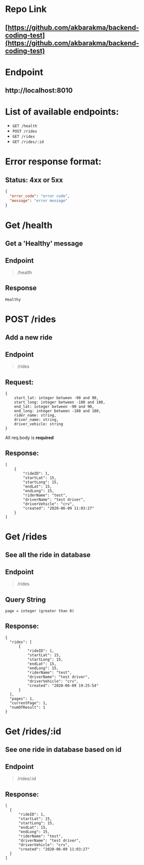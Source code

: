 # Repo Link
## [https://github.com/akbarakma/backend-coding-test](https://github.com/akbarakma/backend-coding-test)

# Endpoint
## http://localhost:8010

# List of available endpoints:
- `GET /health`
- `POST /rides`
- `GET /rides`
- `GET /rides/:id`

# Error response format:
## Status: 4xx or 5xx
```json
{
  "error_code": "error code",
  "message": "error message"
}
```

# Get /health

## Get a 'Healthy' message
## Endpoint
> /health

## Response
```
Healthy
```

# POST /rides

## Add a new ride 
## Endpoint
> /rides

## Request:
```
{
    start_lat: integer between -90 and 90,
    start_long: integer between -180 and 180,
    end_lat: integer between -90 and 90,
    end_long: integer between -180 and 180,
    rider_name: string,
    driver_name: string,
    driver_vehicle: string
}
```
All req.body is **required**

## Response:
```
[
    {
        "rideID": 1,
        "startLat": 15,
        "startLong": 15,
        "endLat": 15,
        "endLong": 15,
        "riderName": "test",
        "driverName": "test driver",
        "driverVehicle": "crv",
        "created": "2020-06-09 11:03:27"
    }
]
```

# Get /rides

## See all the ride in database
## Endpoint
> /rides

## Query String
```
page = integer (greater than 0)
```

## Response:
```
{
  "rides": [
      {
          "rideID": 1,
          "startLat": 15,
          "startLong": 15,
          "endLat": 15,
          "endLong": 15,
          "riderName": "test",
          "driverName": "test driver",
          "driverVehicle": "crv",
          "created": "2020-06-09 19:25:54"
      }
  ],
  "pages": 1,
  "currentPage": 1,
  "numOfResult": 1
}
```

# Get /rides/:id

## See one ride in database based on id
## Endpoint
> /rides/:id

## Response:
```
[
  {
      "rideID": 1,
      "startLat": 15,
      "startLong": 15,
      "endLat": 15,
      "endLong": 15,
      "riderName": "test",
      "driverName": "test driver",
      "driverVehicle": "crv",
      "created": "2020-06-09 11:03:27"
  }
]
```